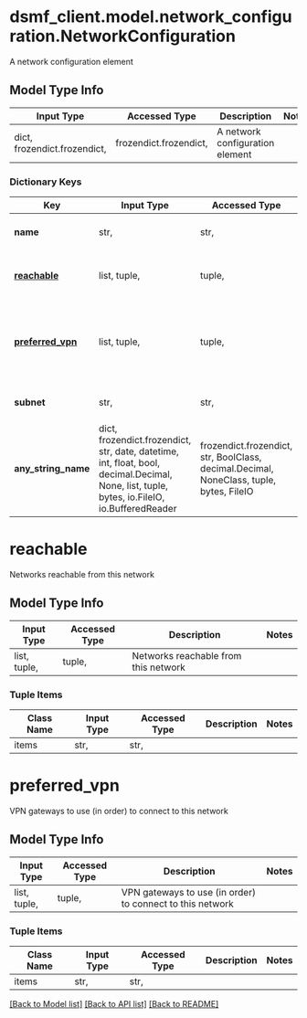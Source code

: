 # dsmf_client.model.network_configuration.NetworkConfiguration

A network configuration element

## Model Type Info
Input Type | Accessed Type | Description | Notes
------------ | ------------- | ------------- | -------------
dict, frozendict.frozendict,  | frozendict.frozendict,  | A network configuration element | 

### Dictionary Keys
Key | Input Type | Accessed Type | Description | Notes
------------ | ------------- | ------------- | ------------- | -------------
**name** | str,  | str,  | The name of the network | [optional] 
**[reachable](#reachable)** | list, tuple,  | tuple,  | Networks reachable from this network | [optional] 
**[preferred_vpn](#preferred_vpn)** | list, tuple,  | tuple,  | VPN gateways to use (in order) to connect to this network | [optional] 
**subnet** | str,  | str,  | Subnet of this network | [optional] 
**any_string_name** | dict, frozendict.frozendict, str, date, datetime, int, float, bool, decimal.Decimal, None, list, tuple, bytes, io.FileIO, io.BufferedReader | frozendict.frozendict, str, BoolClass, decimal.Decimal, NoneClass, tuple, bytes, FileIO | any string name can be used but the value must be the correct type | [optional]

# reachable

Networks reachable from this network

## Model Type Info
Input Type | Accessed Type | Description | Notes
------------ | ------------- | ------------- | -------------
list, tuple,  | tuple,  | Networks reachable from this network | 

### Tuple Items
Class Name | Input Type | Accessed Type | Description | Notes
------------- | ------------- | ------------- | ------------- | -------------
items | str,  | str,  |  | 

# preferred_vpn

VPN gateways to use (in order) to connect to this network

## Model Type Info
Input Type | Accessed Type | Description | Notes
------------ | ------------- | ------------- | -------------
list, tuple,  | tuple,  | VPN gateways to use (in order) to connect to this network | 

### Tuple Items
Class Name | Input Type | Accessed Type | Description | Notes
------------- | ------------- | ------------- | ------------- | -------------
items | str,  | str,  |  | 

[[Back to Model list]](../../README.md#documentation-for-models) [[Back to API list]](../../README.md#documentation-for-api-endpoints) [[Back to README]](../../README.md)

